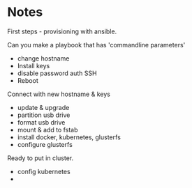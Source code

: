 # Notes

First steps - provisioning with ansible.

Can you make a playbook that has 'commandline parameters'

* change hostname
* Install keys
* disable password auth SSH
* Reboot


Connect with new hostname & keys

* update & upgrade 
* partition usb drive
* format usb drive
* mount & add to fstab
* install docker, kubernetes, glusterfs
* configure glusterfs


Ready to put in cluster. 
 * config kubernetes
 * 

